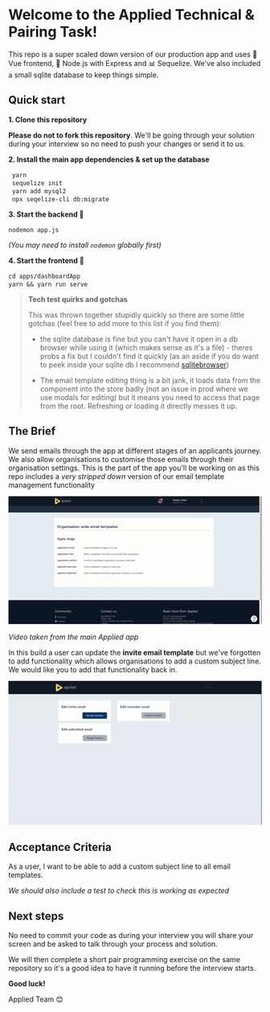 # Welcome to the Applied Technical & Pairing Task!

This repo is a super scaled down version of our production app and uses 🎨 Vue frontend,  🧰 Node.js with Express and 📊 Sequelize. We've also included a small sqlite database to keep things simple.

## Quick start

 **1. Clone this repository**

 **Please do not to fork this repository**. We'll be going through your solution during your interview so no need to push your changes or send it to us.

 **2. Install the main app dependencies & set up the database**

     yarn
     sequelize init
     yarn add mysql2
     npx seqelize-cli db:migrate

 **3. Start the backend 🧰**

    nodemon app.js
*(You may need to install `nodemon` globally first)*

 **4. Start the frontend 🎨**

    cd apps/dashboardApp
    yarn && yarn run serve

> **Tech test quirks and gotchas** 
>
> This was thrown together stupidly quickly so there are some little gotchas (feel free to add more to
> this list if you find them):
> 
> -   the sqlite database is fine but you can't have it open in a db browser while using it (which makes sense as it's a file) - theres
> probs a fix but I couldn't find it quickly (as an aside if you do want
> to peek inside your sqlite db I recommend 
> [sqlitebrowser](https://sqlitebrowser.org/))
>     
> -   The email template editing thing is a bit jank, it loads data from the component into the store badly (not an issue in prod where we use
> modals for editing) but it means you need to access that page from the
> root. Refreshing or loading it directly messes it up.


## The Brief

We send emails through the app at different stages of an applicants journey. We also allow organisations to customise those emails through their organisation settings. This is the part of the app you'll be working on as this repo includes a *very stripped down* version of our email template management functionality

![Video taken from the main app](gifs/main-app.gif)

*Video taken from the main Applied app*

In this build a user can update the **invite email template** but we've forgotten to add functionality which allows organisations to add a custom subject line. We would like you to add that functionality back in.


![Video taken from the test app](gifs/test-app.gif)

## Acceptance Criteria 

As a user, I want to be able to add a custom subject line to all email templates. 

*We should also include a test to check this is working as expected*

## Next steps

No need to commit your code as during your interview you will share your screen and be asked to talk through your process and solution. 

We will then complete a short pair programming exercise on the same repository so it's a good idea to have it running before the interview starts.



**Good luck!**

Applied Team 😊